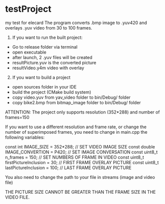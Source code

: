 # testProject
my test for elecard
The program converts .bmp image to .yuv420 and overlays .yuv video from 30 to 100 frames.

1) If you want to run the built project:
- Go to release folder via terminal
- open executable
- after launch, 2 .yuv files will be created
- resultPicture.yuv is the converted picture
- resultVideo.y4m video with overlay

2) If you want to build a project
- open sources folder in your IDE
- build the project (CMake build system)
- copy video.yuv from yav_video folder to bin/Debug/ folder
- copy bike2.bmp from bitmap_image folder to bin/Debug/ folder

ATTENTION:
The project only supports resolution (352*288) and number of frames=150

If you want to use a different resolution and frame rate, or
change the number of superimposed frames, you need to change in main.cpp
the following variables:

const int IMAGE_SIZE = 352*288; // SET VIDEO IMAGE SIZE
const double IMAGE_CONVERTION = P420; // SET IMAGE CONVERSATION
const uint8_t n_frames = 150; // SET NUMBERS OF FRAME IN VIDEO
const uint8_t firstPictureInclusion = 30; // FIRST FRAME OVERLAY PICTURE
const uint8_t lastPictureInclusion = 100; // LAST FRAME OVERLAY PICTURE

You also need to change the path to your file in streams (image and video file)

THE PICTURE SIZE CANNOT BE GREATER THAN THE FRAME SIZE IN THE VIDEO FILE.

